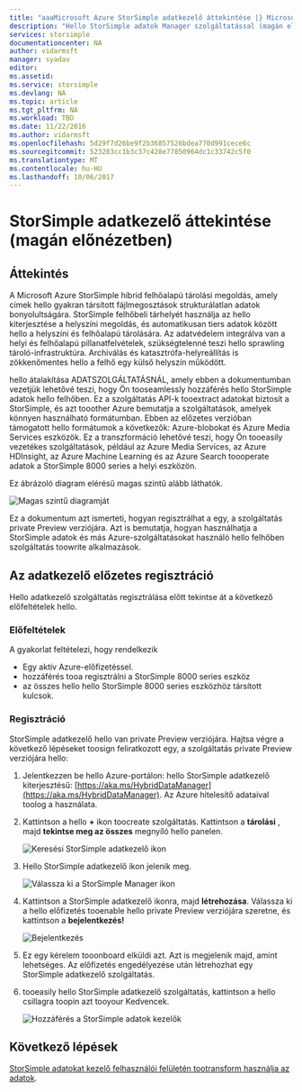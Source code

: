 ```yaml
---
title: "aaaMicrosoft Azure StorSimple adatkezelő áttekintése |} Microsoft Docs"
description: "Hello StorSimple adatok Manager szolgáltatással (magán előnézetben) áttekintése"
services: storsimple
documentationcenter: NA
author: vidarmsft
manager: syadav
editor: 
ms.assetid: 
ms.service: storsimple
ms.devlang: NA
ms.topic: article
ms.tgt_pltfrm: NA
ms.workload: TBD
ms.date: 11/22/2016
ms.author: vidarmsft
ms.openlocfilehash: 5d29f7d26be9f2b36857526bdea770d991cece6c
ms.sourcegitcommit: 523283cc1b3c37c428e77850964dc1c33742c5f0
ms.translationtype: MT
ms.contentlocale: hu-HU
ms.lasthandoff: 10/06/2017
---
```

# <a name="storsimple-data-manager-overview-private-preview"></a>StorSimple adatkezelő áttekintése (magán előnézetben)

## <a name="overview"></a>Áttekintés

A Microsoft Azure StorSimple hibrid felhőalapú tárolási megoldás, amely címek hello gyakran társított fájlmegosztások strukturálatlan adatok bonyolultságára. StorSimple felhőbeli tárhelyét használja az hello kiterjesztése a helyszíni megoldás, és automatikusan tiers adatok között hello a helyszíni és felhőalapú tárolására. Az adatvédelem integrálva van a helyi és felhőalapú pillanatfelvételek, szükségtelenné teszi hello sprawling tároló-infrastruktúra. Archiválás és katasztrófa-helyreállítás is zökkenőmentes hello a felhő egy külső helyszín működött.

hello átalakítása ADATSZOLGÁLTATÁSNÁL, amely ebben a dokumentumban vezetjük lehetővé teszi, hogy Ön tooseamlessly hozzáférés hello StorSimple adatok hello felhőben. Ez a szolgáltatás API-k tooextract adatokat biztosít a StorSimple, és azt tooother Azure bemutatja a szolgáltatások, amelyek könnyen használható formátumban. Ebben az előzetes verzióban támogatott hello formátumok a következők: Azure-blobokat és Azure Media Services eszközök. Ez a transzformáció lehetővé teszi, hogy Ön tooeasily vezetékes szolgáltatások, például az Azure Media Services, az Azure HDInsight, az Azure Machine Learning és az Azure Search toooperate adatok a StorSimple 8000 series a helyi eszközön.

Ez ábrázoló diagram elérésű magas szintű alább láthatók.

![Magas szintű diagramját](./media//storsimple-data-manager-overview/high-level-diagram.png)

Ez a dokumentum azt ismerteti, hogyan regisztrálhat a egy, a szolgáltatás private Preview verziójára. Azt is bemutatja, hogyan használhatja a StorSimple adatok és más Azure-szolgáltatásokat használó hello felhőben szolgáltatás toowrite alkalmazások.

## <a name="sign-up-for-data-manager-preview"></a>Az adatkezelő előzetes regisztráció
Hello adatkezelő szolgáltatás regisztrálása előtt tekintse át a következő előfeltételek hello.

### <a name="prerequisites"></a>Előfeltételek

A gyakorlat feltételezi, hogy rendelkezik
* Egy aktív Azure-előfizetéssel.
* hozzáférés tooa regisztrálni a StorSimple 8000 series eszköz
* az összes hello hello StorSimple 8000 series eszközhöz társított kulcsok.

### <a name="sign-up"></a>Regisztráció

StorSimple adatkezelő hello van private Preview verziójára. Hajtsa végre a következő lépéseket toosign feliratkozott egy, a szolgáltatás private Preview verziójára hello:

1.  Jelentkezzen be hello Azure-portálon: hello StorSimple adatkezelő kiterjesztésű: [https://aka.ms/HybridDataManager](https://aka.ms/HybridDataManager). Az Azure hitelesítő adataival toolog a használata.

2.  Kattintson a hello  **+**  ikon toocreate szolgáltatás. Kattintson a **tárolási** , majd **tekintse meg az összes** megnyíló hello panelen.

    ![Keresési StorSimple adatkezelő ikon](./media/storsimple-data-manager-overview/search-data-manager-icon.png)

3. Hello StorSimple adatkezelő ikon jelenik meg.

    ![Válassza ki a StorSimple Manager ikon](./media/storsimple-data-manager-overview/select-data-manager-icon.png)

4. Kattintson a StorSimple adatkezelő ikonra, majd **létrehozása**. Válassza ki a hello előfizetés tooenable hello private Preview verziójára szeretne, és kattintson a **bejelentkezés!**

    ![Bejelentkezés](./media/storsimple-data-manager-overview/sign-me-up.png)

5. Ez egy kérelem tooonboard elküldi azt. Azt is megjelenik majd, amint lehetséges. Az előfizetés engedélyezése után létrehozhat egy StorSimple adatkezelő szolgáltatás.

6. tooeasily hello StorSimple adatkezelő szolgáltatás, kattintson a hello csillagra toopin azt tooyour Kedvencek.

    ![Hozzáférés a StorSimple adatok kezelők](./media/storsimple-data-manager-overview/access-data-managers.png)


## <a name="next-steps"></a>Következő lépések

[StorSimple adatokat kezelő felhasználói felületén tootransform használja az adatok](storsimple-data-manager-ui.md).
